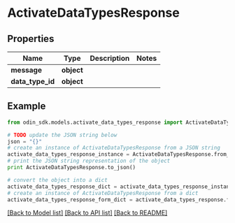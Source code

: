 # ActivateDataTypesResponse


## Properties

Name | Type | Description | Notes
------------ | ------------- | ------------- | -------------
**message** | **object** |  | 
**data_type_id** | **object** |  | 

## Example

```python
from odin_sdk.models.activate_data_types_response import ActivateDataTypesResponse

# TODO update the JSON string below
json = "{}"
# create an instance of ActivateDataTypesResponse from a JSON string
activate_data_types_response_instance = ActivateDataTypesResponse.from_json(json)
# print the JSON string representation of the object
print ActivateDataTypesResponse.to_json()

# convert the object into a dict
activate_data_types_response_dict = activate_data_types_response_instance.to_dict()
# create an instance of ActivateDataTypesResponse from a dict
activate_data_types_response_form_dict = activate_data_types_response.from_dict(activate_data_types_response_dict)
```
[[Back to Model list]](../README.md#documentation-for-models) [[Back to API list]](../README.md#documentation-for-api-endpoints) [[Back to README]](../README.md)


